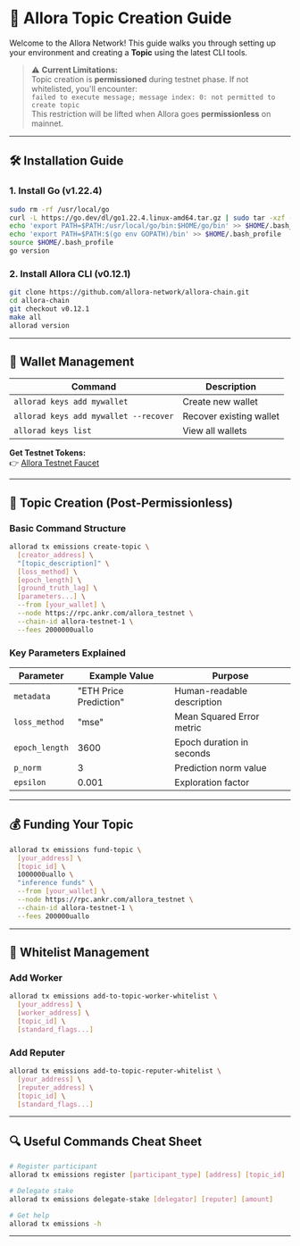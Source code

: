 # 🧠 Allora Topic Creation Guide

Welcome to the Allora Network! This guide walks you through setting up your environment and creating a **Topic** using the latest CLI tools.

> ⚠️ **Current Limitations:**  
> Topic creation is **permissioned** during testnet phase. If not whitelisted, you'll encounter:  
> `failed to execute message; message index: 0: not permitted to create topic`  
> This restriction will be lifted when Allora goes **permissionless** on mainnet.

---

## 🛠️ Installation Guide

### 1. Install Go (v1.22.4)
```bash
sudo rm -rf /usr/local/go
curl -L https://go.dev/dl/go1.22.4.linux-amd64.tar.gz | sudo tar -xzf - -C /usr/local
echo 'export PATH=$PATH:/usr/local/go/bin:$HOME/go/bin' >> $HOME/.bash_profile
echo 'export PATH=$PATH:$(go env GOPATH)/bin' >> $HOME/.bash_profile
source $HOME/.bash_profile
go version
```

### 2. Install Allora CLI (v0.12.1)
```bash
git clone https://github.com/allora-network/allora-chain.git
cd allora-chain
git checkout v0.12.1
make all
allorad version
```

---

## 🔐 Wallet Management

| Command | Description |
|---------|-------------|
| `allorad keys add mywallet` | Create new wallet |
| `allorad keys add mywallet --recover` | Recover existing wallet |
| `allorad keys list` | View all wallets |

**Get Testnet Tokens:**  
👉 [Allora Testnet Faucet](https://faucet.testnet.allora.network/)

---

## 🚀 Topic Creation (Post-Permissionless)

### Basic Command Structure
```bash
allorad tx emissions create-topic \
  [creator_address] \
  "[topic_description]" \
  [loss_method] \
  [epoch_length] \
  [ground_truth_lag] \
  [parameters...] \
  --from [your_wallet] \
  --node https://rpc.ankr.com/allora_testnet \
  --chain-id allora-testnet-1 \
  --fees 2000000uallo
```

### Key Parameters Explained
| Parameter | Example Value | Purpose |
|-----------|---------------|---------|
| `metadata` | "ETH Price Prediction" | Human-readable description |
| `loss_method` | "mse" | Mean Squared Error metric |
| `epoch_length` | 3600 | Epoch duration in seconds |
| `p_norm` | 3 | Prediction norm value |
| `epsilon` | 0.001 | Exploration factor |

---

## 💰 Funding Your Topic
```bash
allorad tx emissions fund-topic \
  [your_address] \
  [topic_id] \
  1000000uallo \
  "inference funds" \
  --from [your_wallet] \
  --node https://rpc.ankr.com/allora_testnet \
  --chain-id allora-testnet-1 \
  --fees 200000uallo
```

---

## 📝 Whitelist Management

### Add Worker
```bash
allorad tx emissions add-to-topic-worker-whitelist \
  [your_address] \
  [worker_address] \
  [topic_id] \
  [standard_flags...]
```

### Add Reputer
```bash
allorad tx emissions add-to-topic-reputer-whitelist \
  [your_address] \
  [reputer_address] \
  [topic_id] \
  [standard_flags...]
```

---

## 🔍 Useful Commands Cheat Sheet

```bash
# Register participant
allorad tx emissions register [participant_type] [address] [topic_id]

# Delegate stake
allorad tx emissions delegate-stake [delegator] [reputer] [amount]

# Get help
allorad tx emissions -h
```

---
